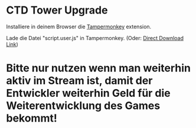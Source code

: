# CTD Tower Upgrade

Installiere in deinem Browser die [Tampermonkey](https://www.tampermonkey.net/index.php) extension.

Lade die Datei "script.user.js" in Tampermonkey. (Oder: [Direct Download Link](https://github.com/dev-101010/ctd-tower-upgrade/raw/main/script.user.js))

# Bitte nur nutzen wenn man weiterhin aktiv im Stream ist, damit der Entwickler weiterhin Geld für die Weiterentwicklung des Games bekommt!
